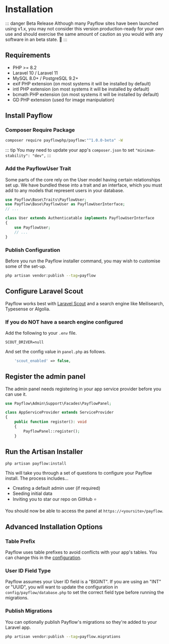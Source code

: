 # Installation

::: danger Beta Release
Although many Payflow sites have been launched using v1.x, you may not consider this version production-ready for your own
use and should exercise the same amount of caution as you would with any software in an beta state. 🚀
:::

## Requirements

- PHP >= 8.2
- Laravel 10 / Laravel 11
- MySQL 8.0+ / PostgreSQL 9.2+
- exif PHP extension (on most systems it will be installed by default)
- intl PHP extension (on most systems it will be installed by default)
- bcmath PHP extension (on most systems it will be installed by default)
- GD PHP extension (used for image manipulation)

## Install Payflow

### Composer Require Package

```sh
composer require payflowphp/payflow:"^1.0.0-beta" -W
```

::: tip
You may need to update your app's `composer.json` to set `"minimum-stability": "dev",`
:::

### Add the PayflowUser Trait

Some parts of the core rely on the User model having certain relationships set up. We have bundled these into a trait and an interface, which you must add to any models that represent users in your database.

```php
use Payflow\Base\Traits\PayflowUser;
use Payflow\Base\PayflowUser as PayflowUserInterface;
// ...

class User extends Authenticatable implements PayflowUserInterface
{
    use PayflowUser;
    // ...
}
```

### Publish Configuration
Before you run the Payflow installer command, you may wish to customise some of the set-up.


```sh
php artisan vendor:publish --tag=payflow
```

## Configure Laravel Scout
Payflow works best with [Laravel Scout](https://laravel.com/docs/master/scout) and a search engine like Meilisearch, Typesense or Algolia.

### If you do NOT have a search engine configured
Add the following to your `.env` file.
```
SCOUT_DRIVER=null
```
And set the config value in `panel.php` as follows.
```php
    'scout_enabled' => false,
```


## Register the admin panel

The admin panel needs registering in your app service provider before you can use it.

```php
use Payflow\Admin\Support\Facades\PayflowPanel;

class AppServiceProvider extends ServiceProvider
{
    public function register(): void
    {
        PayflowPanel::register();
    }
```

## Run the Artisan Installer

```sh
php artisan payflow:install
```

This will take you through a set of questions to configure your Payflow install. The process includes...

- Creating a default admin user (if required)
- Seeding initial data
- Inviting you to star our repo on GitHub ⭐

You should now be able to access the panel at `https://<yoursite>/payflow`.

## Advanced Installation Options

### Table Prefix

Payflow uses table prefixes to avoid conflicts with your app's tables. You can change this in the [configuration](/core/configuration.html).

### User ID Field Type

Payflow assumes your User ID field is a "BIGINT". If you are using an "INT" or "UUID", you will want to update the configuration in `config/payflow/database.php` to set the correct field type before running the migrations.

### Publish Migrations

You can optionally publish Payflow's migrations so they're added to your Laravel app.

```sh
php artisan vendor:publish --tag=payflow.migrations
```
